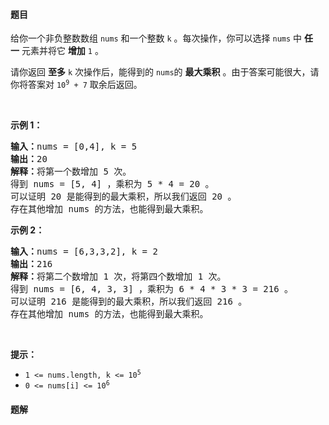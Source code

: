 #### 题目
<p>给你一个非负整数数组&nbsp;<code>nums</code>&nbsp;和一个整数&nbsp;<code>k</code>&nbsp;。每次操作，你可以选择&nbsp;<code>nums</code>&nbsp;中 <strong>任一</strong>&nbsp;元素并将它 <strong>增加</strong>&nbsp;<code>1</code>&nbsp;。</p>

<p>请你返回 <strong>至多</strong>&nbsp;<code>k</code>&nbsp;次操作后，能得到的<em>&nbsp;</em><code>nums</code>的&nbsp;<strong>最大乘积</strong>&nbsp;。由于答案可能很大，请你将答案对&nbsp;<code>10<sup>9</sup> + 7</code>&nbsp;取余后返回。</p>

<p>&nbsp;</p>

<p><strong>示例 1：</strong></p>

<pre><b>输入：</b>nums = [0,4], k = 5
<b>输出：</b>20
<b>解释：</b>将第一个数增加 5 次。
得到 nums = [5, 4] ，乘积为 5 * 4 = 20 。
可以证明 20 是能得到的最大乘积，所以我们返回 20 。
存在其他增加 nums 的方法，也能得到最大乘积。
</pre>

<p><strong>示例 2：</strong></p>

<pre><b>输入：</b>nums = [6,3,3,2], k = 2
<b>输出：</b>216
<b>解释：</b>将第二个数增加 1 次，将第四个数增加 1 次。
得到 nums = [6, 4, 3, 3] ，乘积为 6 * 4 * 3 * 3 = 216 。
可以证明 216 是能得到的最大乘积，所以我们返回 216 。
存在其他增加 nums 的方法，也能得到最大乘积。
</pre>

<p>&nbsp;</p>

<p><strong>提示：</strong></p>

<ul>
	<li><code>1 &lt;= nums.length, k &lt;= 10<sup>5</sup></code></li>
	<li><code>0 &lt;= nums[i] &lt;= 10<sup>6</sup></code></li>
</ul>


 #### 题解